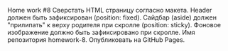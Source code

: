 Home work #8
Сверстать HTML страницу согласно макета.
Header должен быть зафиксирован (position: fixed).
Сайдбар (aside) должен "прилипать" к верху родителя при скролле (position: sticky).
Фоновое изображение должно быть зафиксировано при скролле.
Имя репозитория homework-8. Опубликовать на GitHub Pages.
